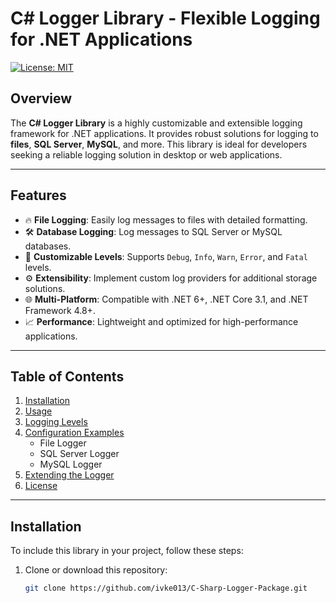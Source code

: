 # C# Logger Library - Flexible Logging for .NET Applications

[![License: MIT](https://img.shields.io/badge/License-MIT-blue.svg)](LICENSE)

## Overview

The **C# Logger Library** is a highly customizable and extensible logging framework for .NET applications. It provides robust solutions for logging to **files**, **SQL Server**, **MySQL**, and more. This library is ideal for developers seeking a reliable logging solution in desktop or web applications.

---

## Features

- 🔥 **File Logging**: Easily log messages to files with detailed formatting.
- 🛠️ **Database Logging**: Log messages to SQL Server or MySQL databases.
- 🎯 **Customizable Levels**: Supports `Debug`, `Info`, `Warn`, `Error`, and `Fatal` levels.
- ⚙️ **Extensibility**: Implement custom log providers for additional storage solutions.
- 🌐 **Multi-Platform**: Compatible with .NET 6+, .NET Core 3.1, and .NET Framework 4.8+.
- 📈 **Performance**: Lightweight and optimized for high-performance applications.

---

## Table of Contents

1. [Installation](#installation)
2. [Usage](#usage)
3. [Logging Levels](#logging-levels)
4. [Configuration Examples](#configuration-examples)
    - File Logger
    - SQL Server Logger
    - MySQL Logger
5. [Extending the Logger](#extending-the-logger)
6. [License](#license)

---

## Installation

To include this library in your project, follow these steps:

1. Clone or download this repository:
   ```bash
   git clone https://github.com/ivke013/C-Sharp-Logger-Package.git
﻿
